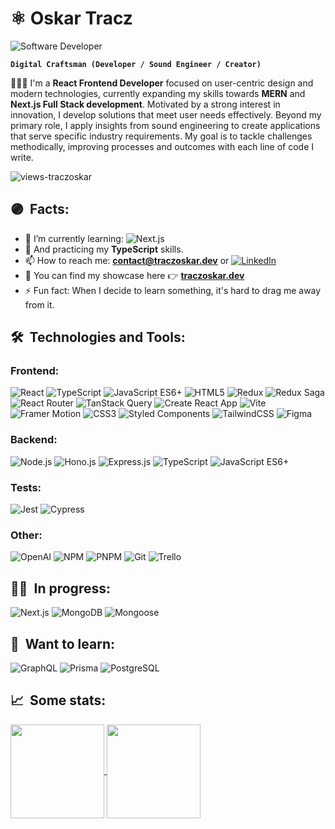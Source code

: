 # ⚛️ Oskar Tracz 

<img alt="Software Developer" align="center" src="https://readme-typing-svg.demolab.com?font=Fira+Code&size=22&pause=1000&color=A630B0&center=false&vCenter=true&width=435&lines=Software+Developer">

**`Digital Craftsman (Developer / Sound Engineer / Creator)`**

<p align="left">👨🏻‍💻 I'm a <strong>React Frontend Developer</strong> focused on user-centric design and modern technologies, currently expanding my skills towards <strong>MERN</strong> and <strong>Next.js Full Stack development</strong>. Motivated by a strong interest in innovation, I develop solutions that meet user needs effectively. Beyond my primary role, I apply insights from sound engineering to create applications that serve specific industry requirements. My goal is to tackle challenges methodically, improving processes and outcomes with each line of code I write.</p>

<p align="left"> <img src="https://komarev.com/ghpvc/?username=traczoskar&label=Views&color=A630B0&style=plastic&style=for-the-badge" alt="views-traczoskar" /> </p>

## 🟣&nbsp; Facts:
- 🔬 I’m currently learning: ![Next.js](https://img.shields.io/badge/Next.js-222222.svg?style=for-the-badge&logo=next.js&logoColor=white)
- 🌱 And practicing my **TypeScript** skills.
- 📫 How to reach me: **contact@traczoskar.dev** or [![LinkedIn](https://img.shields.io/badge/-LinkedIn-0077B5?style=flat-square&logo=linkedin)](https://www.linkedin.com/in/traczoskar/)
- 🎑 You can find my showcase here 👉 **<a href="https://traczoskar.dev">traczoskar.dev</a>**
- ⚡ Fun fact: When I decide to learn something, it's hard to drag me away from it.

## 🛠&nbsp; Technologies and Tools:

### Frontend:
![React](https://img.shields.io/badge/React-222222.svg?style=for-the-badge&logo=react&logoColor=61dafb)
![TypeScript](https://img.shields.io/badge/TypeScript-222222.svg?style=for-the-badge&logo=typescript&logoColor=3178C6)
![JavaScript ES6+](https://img.shields.io/badge/JavaScript_ES6+-222222.svg?style=for-the-badge&logo=javascript&logoColor=F7DF1E)
![HTML5](https://img.shields.io/badge/HTML5-222222.svg?style=for-the-badge&logo=html5&logoColor=E34F26)
![Redux](https://img.shields.io/badge/Redux-222222.svg?style=for-the-badge&logo=redux&logoColor=764ABC)
![Redux Saga](https://img.shields.io/badge/Redux_Saga-222222.svg?style=for-the-badge&logo=redux-saga&logoColor=48EA8A)
![React Router](https://img.shields.io/badge/React_Router-222222.svg?style=for-the-badge&logo=react-router&logoColor=EF2E40)
![TanStack Query](https://img.shields.io/badge/TanStack_Query-222222.svg?style=for-the-badge&logo=react-query&logoColor=FF4154)
![Create React App](https://img.shields.io/badge/Create_React_App-222222.svg?style=for-the-badge&logo=create-react-app&logoColor=61dafb)
![Vite](https://img.shields.io/badge/Vite-222222.svg?style=for-the-badge&logo=vite&logoColor=D553F9)
![Framer Motion](https://img.shields.io/badge/Framer_Motion-222222.svg?style=for-the-badge&logo=framer&logoColor=0055FF)
![CSS3](https://img.shields.io/badge/CSS3-222222.svg?style=for-the-badge&logo=css3&logoColor=1572B6)
![Styled Components](https://img.shields.io/badge/Styled_Components-222222.svg?style=for-the-badge&logo=styled-components&logoColor=#E056EB)
![TailwindCSS](https://img.shields.io/badge/TailwindCSS-222222.svg?style=for-the-badge&logo=tailwind-css&logoColor=06B6D4)
![Figma](https://img.shields.io/badge/Figma-222222.svg?style=for-the-badge&logo=figma&logoColor=white)

### Backend:
![Node.js](https://img.shields.io/badge/Node.js-222222.svg?style=for-the-badge&logo=node.js&logoColor=339933)
![Hono.js](https://img.shields.io/badge/Hono.js-222222.svg?style=for-the-badge&logo=hono&logoColor=E36002)
![Express.js](https://img.shields.io/badge/Express.js-222222.svg?style=for-the-badge&logo=express&logoColor=FFFFFF)
![TypeScript](https://img.shields.io/badge/TypeScript-222222.svg?style=for-the-badge&logo=typescript&logoColor=3178C6)
![JavaScript ES6+](https://img.shields.io/badge/JavaScript_ES6+-222222.svg?style=for-the-badge&logo=javascript&logoColor=F7DF1E)

### Tests:
![Jest](https://img.shields.io/badge/Jest-222222.svg?style=for-the-badge&logo=jest&logoColor=D75065)
![Cypress](https://img.shields.io/badge/Cypress-222222.svg?style=for-the-badge&logo=cypress&logoColor=15B781)

### Other:
![OpenAI](https://img.shields.io/badge/OpenAI-222222.svg?style=for-the-badge&logo=openai&logoColor=69D3AC)
![NPM](https://img.shields.io/badge/NPM-222222.svg?style=for-the-badge&logo=npm&logoColor=EF2E40)
![PNPM](https://img.shields.io/badge/PNPM-222222.svg?style=for-the-badge&logo=pnpm&logoColor=F69220)
![Git](https://img.shields.io/badge/Git-222222.svg?style=for-the-badge&logo=git&logoColor=EF2E40)
![Trello](https://img.shields.io/badge/Trello-222222.svg?style=for-the-badge&logo=trello&logoColor=3178C6)


## 🏋️‍♀️&nbsp; In progress:

![Next.js](https://img.shields.io/badge/Next.js-222222.svg?style=for-the-badge&logo=next.js&logoColor=white)
![MongoDB](https://img.shields.io/badge/MongoDB-222222.svg?style=for-the-badge&logo=mongodb&logoColor=47A248)
![Mongoose](https://img.shields.io/badge/Mongoose-222222.svg?style=for-the-badge&logo=mongoose&logoColor=D75065)

## 🎯&nbsp; Want to learn:

![GraphQL](https://img.shields.io/badge/GraphQL-222222.svg?style=for-the-badge&logo=graphql&logoColor=E434AA)
![Prisma](https://img.shields.io/badge/Prisma-222222.svg?style=for-the-badge&logo=prisma&logoColor=DDDDDD)
![PostgreSQL](https://img.shields.io/badge/PostgreSQL-222222.svg?style=for-the-badge&logo=postgresql&logoColor=6ED7FA)

## 📈&nbsp; Some stats:

<a href="https://github.com/traczoskar">
  <img height=150 align="center" src="https://github-readme-stats.vercel.app/api/top-langs/?username=traczoskar&layout=compact" />
</a>
<a href="https://github.com/traczoskar">
  <img height=150 align="center" src="https://github-readme-stats.vercel.app/api?username=traczoskar&show_icons=true&theme=tokyonight&rank_icon=github" />
</a>
